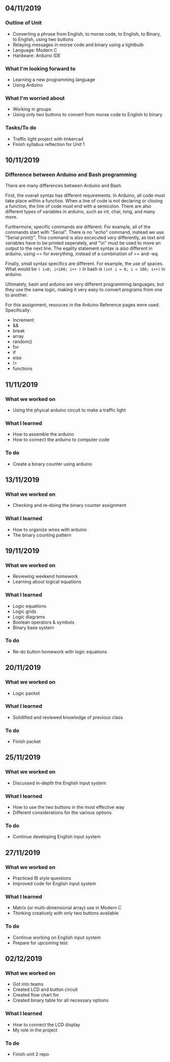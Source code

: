 04/11/2019
----

### Outline of Unit
* Converting a phrase from English, to morse code, to English, to Binary, to English, using two buttons
* Relaying messages in morse code and binary using a lightbulb
* Language: Modern C
* Hardware: Arduino IDE

### What I'm looking forward to
* Learning a new programming language
* Using Arduino

### What I'm worried about
* Working in groups
* Using only two buttons to convert from morse code to English to binary

### Tasks/To do
* Traffic light project with tinkercad
* Finish syllabus reflection for Unit 1


10/11/2019
----

### Difference between Arduino and Bash programming
There are many differences between Arduino and Bash.

First, the overall syntax has different requirements. In Arduino, all code must take place within a function. When a line of code is not declaring or closing a function, the line of code must end with a semicolon. There are also different types of variables in arduino, such as int, char, long, and many more.

Furthermore, specific commands are different. For example, all of the commands start with "Serial". There is no "echo" command, instead we use "Serial.print()". This command is also excecuted very differently, as text and variables have to be printed seperately, and "\n" must be used to move an output to the next line. The eqality statement syntax is also different in arduino, using == for everything, instead of a combination of == and -eq.

Finally, small syntax specifics are different. For example, the use of spaces. What would be `( i=0; i<100; i++ )` in bash is `(int i = 0; i < 100; i++)` in arduino.

Ultimately, bash and arduino are very different programming languages, but they use the same logic, making it very easy to convert programs from one to another.

For this assignment, resouces in the Arduino Reference pages were used. Specifically:
* Increment
* &&
* break
* array
* random()
* for
* if
* else
* !=
* functions


11/11/2019
---

### What we worked on
* Using the phyical arduino circuit to make a traffic light

### What I learned
* How to assemble the arduino
* How to connect the arduino to computer code

### To do
* Create a binary counter using arduino

13/11/2019
---

### What we worked on
* Checking and re-doing the binary counter assignment

### What I learned
* How to organize wires with arduino
* The binary counting pattern


19/11/2019
---

### What we worked on
* Reviewing weekend homework
* Learning about logical equations

### What I learned
* Logic equations
* Logic grids
* Logic diagrams
* Boolean operators & symbols
* Binary base system

### To do
* Re-do button homework with logic equations

20/11/2019
---

### What we worked on
* Logic packet

### What I learned
* Solidified and reviewed knowledge of previous class

### To do
* Finish packet

25/11/2019
---

### What we worked on 
* Discussed in-depth the English input system

### What I learned
* How to use the two buttons in the most effective way
* Different considerations for the various options

### To do
* Continue developing English input system

27/11/2019
---

### What we worked on
* Practiced IB style questions
* Improved code for English input system

### What I learned
* Matrix (or multi-dimensional array) use in Modern C
* Thinking creatively with only two buttons available

### To do
* Continue working on English input system
* Prepare for upcoming test

02/12/2019
---

### What we worked on
* Got into teams
* Created LCD and button circuit
* Created flow chart for 
* Created binary table for all necessary options

### What I learned
* How to connect the LCD display
* My role in the project

### To do
* Finish unit 2 repo
